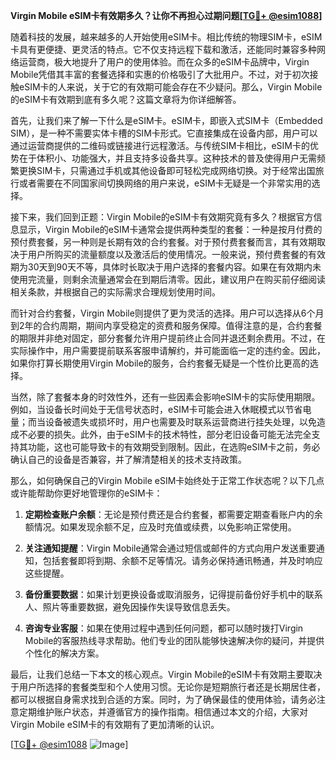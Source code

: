 **Virgin Mobile eSIM卡有效期多久？让你不再担心过期问题[[TG💪+ @esim1088](https://t.me/s/esim1088)]**

随着科技的发展，越来越多的人开始使用eSIM卡。相比传统的物理SIM卡，eSIM卡具有更便捷、更灵活的特点。它不仅支持远程下载和激活，还能同时兼容多种网络运营商，极大地提升了用户的使用体验。而在众多的eSIM卡品牌中，Virgin Mobile凭借其丰富的套餐选择和实惠的价格吸引了大批用户。不过，对于初次接触eSIM卡的人来说，关于它的有效期可能会存在不少疑问。那么，Virgin Mobile的eSIM卡有效期到底有多久呢？这篇文章将为你详细解答。

首先，让我们来了解一下什么是eSIM卡。eSIM卡，即嵌入式SIM卡（Embedded SIM），是一种不需要实体卡槽的SIM卡形式。它直接集成在设备内部，用户可以通过运营商提供的二维码或链接进行远程激活。与传统SIM卡相比，eSIM卡的优势在于体积小、功能强大，并且支持多设备共享。这种技术的普及使得用户无需频繁更换SIM卡，只需通过手机或其他设备即可轻松完成网络切换。对于经常出国旅行或者需要在不同国家间切换网络的用户来说，eSIM卡无疑是一个非常实用的选择。

接下来，我们回到正题：Virgin Mobile的eSIM卡有效期究竟有多久？根据官方信息显示，Virgin Mobile的eSIM卡通常会提供两种类型的套餐：一种是按月付费的预付费套餐，另一种则是长期有效的合约套餐。对于预付费套餐而言，其有效期取决于用户所购买的流量额度以及激活后的使用情况。一般来说，预付费套餐的有效期为30天到90天不等，具体时长取决于用户选择的套餐内容。如果在有效期内未使用完流量，则剩余流量通常会在到期后清零。因此，建议用户在购买前仔细阅读相关条款，并根据自己的实际需求合理规划使用时间。

而针对合约套餐，Virgin Mobile则提供了更为灵活的选择。用户可以选择从6个月到2年的合约周期，期间内享受稳定的资费和服务保障。值得注意的是，合约套餐的期限并非绝对固定，部分套餐允许用户提前终止合同并退还剩余费用。不过，在实际操作中，用户需要提前联系客服申请解约，并可能面临一定的违约金。因此，如果你打算长期使用Virgin Mobile的服务，合约套餐无疑是一个性价比更高的选择。

当然，除了套餐本身的时效性外，还有一些因素会影响eSIM卡的实际使用期限。例如，当设备长时间处于无信号状态时，eSIM卡可能会进入休眠模式以节省电量；而当设备被遗失或损坏时，用户也需要及时联系运营商进行挂失处理，以免造成不必要的损失。此外，由于eSIM卡的技术特性，部分老旧设备可能无法完全支持其功能，这也可能导致卡的有效期受到限制。因此，在选购eSIM卡之前，务必确认自己的设备是否兼容，并了解清楚相关的技术支持政策。

那么，如何确保自己的Virgin Mobile eSIM卡始终处于正常工作状态呢？以下几点或许能帮助你更好地管理你的eSIM卡：

1. **定期检查账户余额**：无论是预付费还是合约套餐，都需要定期查看账户内的余额情况。如果发现余额不足，应及时充值或续费，以免影响正常使用。
   
2. **关注通知提醒**：Virgin Mobile通常会通过短信或邮件的方式向用户发送重要通知，包括套餐即将到期、余额不足等情况。请务必保持通讯畅通，并及时响应这些提醒。

3. **备份重要数据**：如果计划更换设备或取消服务，记得提前备份好手机中的联系人、照片等重要数据，避免因操作失误导致信息丢失。

4. **咨询专业客服**：如果在使用过程中遇到任何问题，都可以随时拨打Virgin Mobile的客服热线寻求帮助。他们专业的团队能够快速解决你的疑问，并提供个性化的解决方案。

最后，让我们总结一下本文的核心观点。Virgin Mobile的eSIM卡有效期主要取决于用户所选择的套餐类型和个人使用习惯。无论你是短期旅行者还是长期居住者，都可以根据自身需求找到合适的方案。同时，为了确保最佳的使用体验，请务必注意定期维护账户状态，并遵循官方的操作指南。相信通过本文的介绍，大家对Virgin Mobile eSIM卡的有效期有了更加清晰的认识。

[[TG💪+ @esim1088](https://t.me/s/esim1088) ![Image](https://i.postimg.cc/4NQfJmqS/Snipaste-2025-05-13-00-14-12.png)]